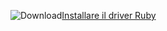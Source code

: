 ![Download](../ssdt/media/download.png)[Installare il driver Ruby](http://msdn.microsoft.com/library/mt711041.aspx)
